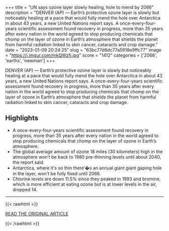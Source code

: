 +++
title = "UN says ozone layer slowly healing, hole to mend by 2066"
description = "DENVER (AP) — Earth’s protective ozone layer is slowly but noticeably healing at a pace that would fully mend the hole over Antarctica in about 43 years, a new United Nations report says. A once-every-four-years scientific assessment  found recovery in progress, more than 35 years after every nation in the world agreed to stop producing chemicals that chomp on the layer of ozone in Earth’s atmosphere that shields the planet from harmful radiation linked to skin cancer, cataracts and crop damage."
date = "2023-01-09 20:24:25"
slug = "63bc77d6dc77a5918e9ffc77"
image = "https://i.imgur.com/mkQWzfj.jpg"
score = "1412"
categories = ['2066', 'earths', 'newman']
+++

DENVER (AP) — Earth’s protective ozone layer is slowly but noticeably healing at a pace that would fully mend the hole over Antarctica in about 43 years, a new United Nations report says. A once-every-four-years scientific assessment  found recovery in progress, more than 35 years after every nation in the world agreed to stop producing chemicals that chomp on the layer of ozone in Earth’s atmosphere that shields the planet from harmful radiation linked to skin cancer, cataracts and crop damage.

## Highlights

- A once-every-four-years scientific assessment found recovery in progress, more than 35 years after every nation in the world agreed to stop producing chemicals that chomp on the layer of ozone in Earth’s atmosphere.
- The global average amount of ozone 18 miles (30 kilometers) high in the atmosphere won’t be back to 1980 pre-thinning levels until about 2040, the report said.
- Antarctica, where it's so thin there’�s an annual giant giant gaping hole in the layer, won't be fully fixed until 2066.
- Chlorine levels are down 11.5% since they peaked in 1993 and bromine, which is more efficient at eating ozone but is at lower levels in the air, dropped 14.

---

{{< rawhtml >}}
  <p class="article-category">
    <a target="_blank" href="https://apnews.com/article/science-health-climate-and-environment-united-nations-us-news-83794d6e5ae6c4469b60effb185d1509?utm_source=homepage&amp;utm_medium=TopNews&amp;utm_campaign=position_09">READ THE ORIGINAL ARTICLE</a>
  </p>
{{< /rawhtml >}}
